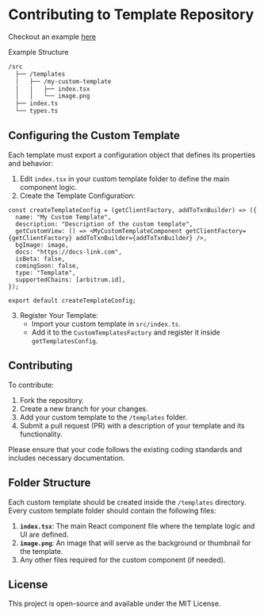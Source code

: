 # Contributing to Template Repository

Checkout an example [here](/packages/brahma-templates/src/templates/drain-account/index.tsx)

Example Structure

```bash
/src
  ├── /templates
  │   ├── /my-custom-template
  │   │   ├── index.tsx
  │   │   └── image.png
  ├── index.ts
  └── types.ts
```

## Configuring the Custom Template

Each template must export a configuration object that defines its properties and behavior:

1. Edit `index.tsx` in your custom template folder to define the main component logic.
2. Create the Template Configuration:

```tsx
const createTemplateConfig = (getClientFactory, addToTxnBuilder) => ({
  name: "My Custom Template",
  description: "Description of the custom template",
  getCustomView: () => <MyCustomTemplateComponent getClientFactory={getClientFactory} addToTxnBuilder={addToTxnBuilder} />,
  bgImage: image,
  docs: "https://docs-link.com",
  isBeta: false,
  comingSoon: false,
  type: "Template",
  supportedChains: [arbitrum.id],
});

export default createTemplateConfig;
```

3. Register Your Template:
   - Import your custom template in `src/index.ts`.
   - Add it to the `CustomTemplatesFactory` and register it inside `getTemplatesConfig`.

## Contributing

To contribute:

1. Fork the repository.
2. Create a new branch for your changes.
3. Add your custom template to the `/templates` folder.
4. Submit a pull request (PR) with a description of your template and its functionality.

Please ensure that your code follows the existing coding standards and includes necessary documentation.

## Folder Structure

Each custom template should be created inside the `/templates` directory. Every custom template folder should contain the following files:

1. **`index.tsx`**: The main React component file where the template logic and UI are defined.
2. **`image.png`**: An image that will serve as the background or thumbnail for the template.
3. Any other files required for the custom component (if needed).

## License

This project is open-source and available under the MIT License.

